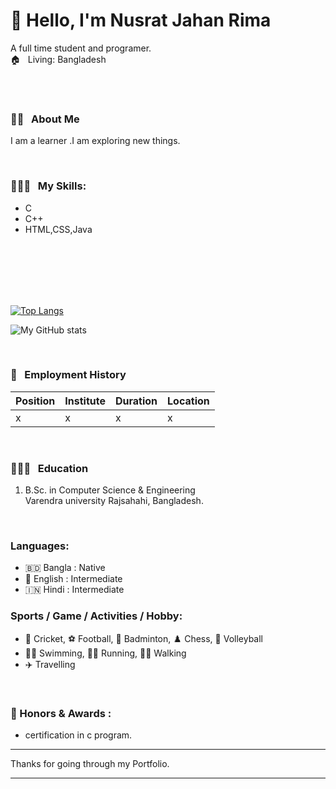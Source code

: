 <h1> 👋 Hello, I'm Nusrat Jahan Rima </h1>

A full time student and programer.  
🏠 &nbsp; Living: Bangladesh

<!-- Contact me section starts here  -->


<br />
<br />

<!-- Contact me section ends here  -->

<!-- about-me section starts here  -->

### 👨‍🏫 &nbsp; About Me

<p align="justify">
I am a learner .I am exploring new things.
</p>

<br />
<!-- about-me section ends here  -->

<!-- web related skills section starts here  -->

### 👨🏽‍💻 &nbsp; My Skills:

- C
- C++
- HTML,CSS,Java


<br />
<br />
<br />

<!-- web related skills section ends here  -->
<!-- other skills and my videos for computer science section starts here  -->


<br/>
<br/>


<!-- github stats starts here  -->

[![Top Langs](https://github-readme-stats.vercel.app/api/top-langs/?username=nusrat-rima)](https://github.com/anuraghazra/github-readme-stats)

<!-- [![My GitHub stats](https://github-readme-stats.vercel.app/api?username=nusrat-rima)](https://github.com/anuraghazra/github-readme-stats) -->

![My GitHub stats](https://github-readme-stats.vercel.app/api?username=nusrat-rima&show_icons=true)

<br/>

<!-- github stats ends here  -->



<!-- other skills and my videos for computer science section starts here  -->

<!-- work experience section starts here  -->

### 💼 &nbsp; Employment History

| Position            | Institute                                   | Duration            | Location           |
| ------------------- | ------------------------------------------- | ------------------- | ------------------ |
| x  | x                                   | x  | x |


<br />
<!-- work experience section ends here  -->
<!-- education section starts here  -->

### 👨🏻‍🎓 &nbsp; Education

1. B.Sc. in Computer Science & Engineering  
   Varendra university
   Rajsahahi, Bangladesh.
   

<br />

<!-- education section ends here  -->

<!-- my languages section starts here  -->

### Languages:

- 🇧🇩 Bangla : Native
- 🏴󠁧󠁢󠁥󠁮󠁧󠁿 English : Intermediate
- 🇮🇳 Hindi : Intermediate
  <br />

<!-- my languages section ends here  -->

<!-- my sports and game section starts here  -->

### Sports / Game / Activities / Hobby:

- 🏏 Cricket, ⚽ Football, 🏸 Badminton, ♟️ Chess, 🏐 Volleyball
- 🏊‍♂️ Swimming, 🏃‍♂️ Running, 🚶‍♂️ Walking
- ✈️ Travelling

<br />
<!-- my sports and games section ends here  -->

<!-- Honors & awards section starts here  -->

### 🏅 Honors & Awards :

- certification in c program.

---

Thanks for going through my Portfolio.


---

<!-- my achievement section ends here  -->

<!-- Links section starts here -->

[linkedin]: https://www.linkedin.com/in/nusrat-jahan-rima-901a68293/



<!---
nusrat-rima/nusrat-rima is a ✨ special ✨ repository because its `README.md` (this file) appears on your GitHub profile.
You can click the Preview link to take a look at your changes.
--->
